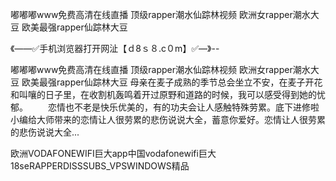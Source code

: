 嘟嘟嘟www免费高清在线直播
顶级rapper潮水仙踪林视频
欧洲女rapper潮水大豆
欧美最强rapper仙踪林大豆


《——✅手机浏览器打开网沚【ｄ8ｓ８.c０m】✅—》--

嘟嘟嘟www免费高清在线直播
顶级rapper潮水仙踪林视频
欧洲女rapper潮水大豆
欧美最强rapper仙踪林大豆
母亲在麦子成熟的季节总会坐立不安，在麦子开花和叫嚷的日子里，在收割机轰鸣着开过原野和道路的时候，我可以感受得到她的忧郁。
　　恋情也不老是快乐优美的，有的功夫会让人感触特殊劳累。底下进修啦小编给大师带来的恋情让人很劳累的悲伤说说大全，蓄意你爱好。恋情让人很劳累的悲伤说说大全...





欧洲VODAFONEWIFI巨大app中国vodafonewifi巨大18seRAPPERDISSSUBS_VPSWINDOWS精品
